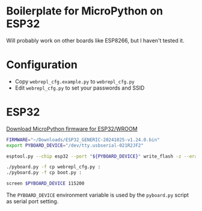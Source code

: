 # Boilerplate for MicroPython on ESP32
Will probably work on other boards like ESP8266, but I haven't tested it.

# Configuration
- Copy `webrepl_cfg.example.py` to `webrepl_cfg.py`
- Edit `webrepl_cfg.py` to set your passwords and SSID

# ESP32
[Download MicroPython firmware for ESP32/WROOM](https://micropython.org/download/ESP32_GENERIC/) 
```bash
FIRMWARE="~/Downloads/ESP32_GENERIC-20241025-v1.24.0.bin"
export PYBOARD_DEVICE="/dev/tty.usbserial-021R2JF2"

esptool.py --chip esp32 --port "${PYBOARD_DEVICE}" write_flash -z --erase-all --compress 0x1000 "${FIRMWARE}"

./pyboard.py -f cp webrepl_cfg.py :
./pyboard.py -f cp boot.py :

screen $PYBOARD_DEVICE 115200
```
The `PYBOARD_DEVICE` environment variable is used by the `pyboard.py` script as serial port setting. 
